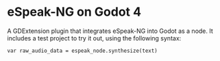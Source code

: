 # eSpeak-NG on Godot 4

A GDExtension plugin that integrates eSpeak-NG into Godot as a node.
It includes a test project to try it out, using the following syntax:


````
var raw_audio_data = espeak_node.synthesize(text)
````
